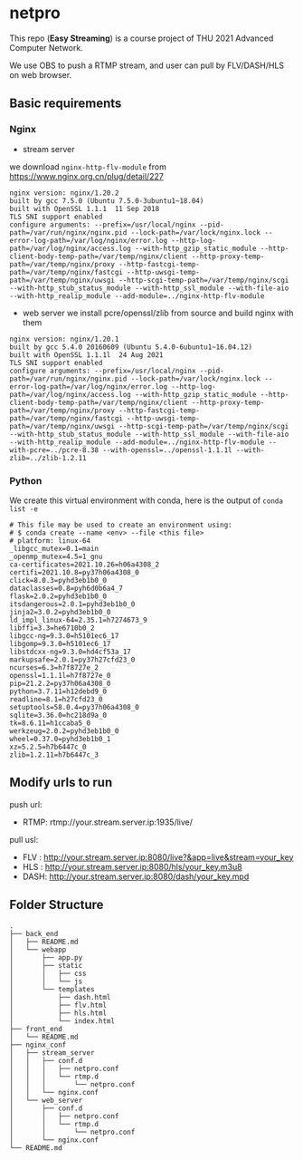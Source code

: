 # netpro
This repo (**Easy Streaming**) is a course project of THU 2021 Advanced Computer Network.

We use OBS to push a RTMP stream, and user can pull by FLV/DASH/HLS on web browser.

## Basic requirements
### Nginx
- stream server

we download `nginx-http-flv-module` from https://www.nginx.org.cn/plug/detail/227
```
nginx version: nginx/1.20.2
built by gcc 7.5.0 (Ubuntu 7.5.0-3ubuntu1~18.04) 
built with OpenSSL 1.1.1  11 Sep 2018
TLS SNI support enabled
configure arguments: --prefix=/usr/local/nginx --pid-path=/var/run/nginx/nginx.pid --lock-path=/var/lock/nginx.lock --error-log-path=/var/log/nginx/error.log --http-log-path=/var/log/nginx/access.log --with-http_gzip_static_module --http-client-body-temp-path=/var/temp/nginx/client --http-proxy-temp-path=/var/temp/nginx/proxy --http-fastcgi-temp-path=/var/temp/nginx/fastcgi --http-uwsgi-temp-path=/var/temp/nginx/uwsgi --http-scgi-temp-path=/var/temp/nginx/scgi --with-http_stub_status_module --with-http_ssl_module --with-file-aio --with-http_realip_module --add-module=../nginx-http-flv-module
```
- web server
we install pcre/openssl/zlib from source and build nginx with them
```
nginx version: nginx/1.20.1
built by gcc 5.4.0 20160609 (Ubuntu 5.4.0-6ubuntu1~16.04.12) 
built with OpenSSL 1.1.1l  24 Aug 2021
TLS SNI support enabled
configure arguments: --prefix=/usr/local/nginx --pid-path=/var/run/nginx/nginx.pid --lock-path=/var/lock/nginx.lock --error-log-path=/var/log/nginx/error.log --http-log-path=/var/log/nginx/access.log --with-http_gzip_static_module --http-client-body-temp-path=/var/temp/nginx/client --http-proxy-temp-path=/var/temp/nginx/proxy --http-fastcgi-temp-path=/var/temp/nginx/fastcgi --http-uwsgi-temp-path=/var/temp/nginx/uwsgi --http-scgi-temp-path=/var/temp/nginx/scgi --with-http_stub_status_module --with-http_ssl_module --with-file-aio --with-http_realip_module --add-module=../nginx-http-flv-module --with-pcre=../pcre-8.38 --with-openssl=../openssl-1.1.1l --with-zlib=../zlib-1.2.11
```
### Python

We create this virtual environment with conda, here is the output of `conda list -e`
```
# This file may be used to create an environment using:
# $ conda create --name <env> --file <this file>
# platform: linux-64
_libgcc_mutex=0.1=main
_openmp_mutex=4.5=1_gnu
ca-certificates=2021.10.26=h06a4308_2
certifi=2021.10.8=py37h06a4308_0
click=8.0.3=pyhd3eb1b0_0
dataclasses=0.8=pyh6d0b6a4_7
flask=2.0.2=pyhd3eb1b0_0
itsdangerous=2.0.1=pyhd3eb1b0_0
jinja2=3.0.2=pyhd3eb1b0_0
ld_impl_linux-64=2.35.1=h7274673_9
libffi=3.3=he6710b0_2
libgcc-ng=9.3.0=h5101ec6_17
libgomp=9.3.0=h5101ec6_17
libstdcxx-ng=9.3.0=hd4cf53a_17
markupsafe=2.0.1=py37h27cfd23_0
ncurses=6.3=h7f8727e_2
openssl=1.1.1l=h7f8727e_0
pip=21.2.2=py37h06a4308_0
python=3.7.11=h12debd9_0
readline=8.1=h27cfd23_0
setuptools=58.0.4=py37h06a4308_0
sqlite=3.36.0=hc218d9a_0
tk=8.6.11=h1ccaba5_0
werkzeug=2.0.2=pyhd3eb1b0_0
wheel=0.37.0=pyhd3eb1b0_1
xz=5.2.5=h7b6447c_0
zlib=1.2.11=h7b6447c_3
```
## Modify urls to run
push url:
- RTMP: rtmp://your.stream.server.ip:1935/live/

pull usl:
- FLV : http://your.stream.server.ip:8080/live?&app=live&stream=your_key
- HLS : http://your.stream.server.ip:8080/hls/your_key.m3u8
- DASH: http://your.stream.server.ip:8080/dash/your_key.mpd

## Folder Structure
```
.
├── back_end
│   ├── README.md
│   └── webapp
│       ├── app.py
│       ├── static
│       │   ├── css
│       │   └── js
│       └── templates
│           ├── dash.html
│           ├── flv.html
│           ├── hls.html
│           └── index.html
├── front_end
│   └── README.md
├── nginx_conf
│   ├── stream_server
│   │   ├── conf.d
│   │   │   ├── netpro.conf
│   │   │   └── rtmp.d
│   │   │       └── netpro.conf
│   │   └── nginx.conf
│   └── web_server
│       ├── conf.d
│       │   ├── netpro.conf
│       │   └── rtmp.d
│       │       └── netpro.conf
│       └── nginx.conf
└── README.md
```
